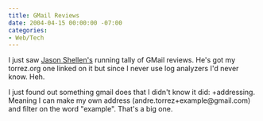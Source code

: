 ```yaml
---
title: GMail Reviews
date: 2004-04-15 00:00:00 -07:00
categories:
- Web/Tech
---
```


<p>
I just saw <a href="http://www.shellen.com/jason/archives/2004_04_01_default.asp#108155076336778542">Jason Shellen's</a> running tally of GMail reviews. He's got my torrez.org one linked on it but since I never use log analyzers I'd never know. Heh.
</p>
<p>
I just found out something gmail does that I didn't know it did: +addressing. Meaning I can make my own address (andre.torrez+example@gmail.com) and filter on the word "example". That's a big one.
</p>
